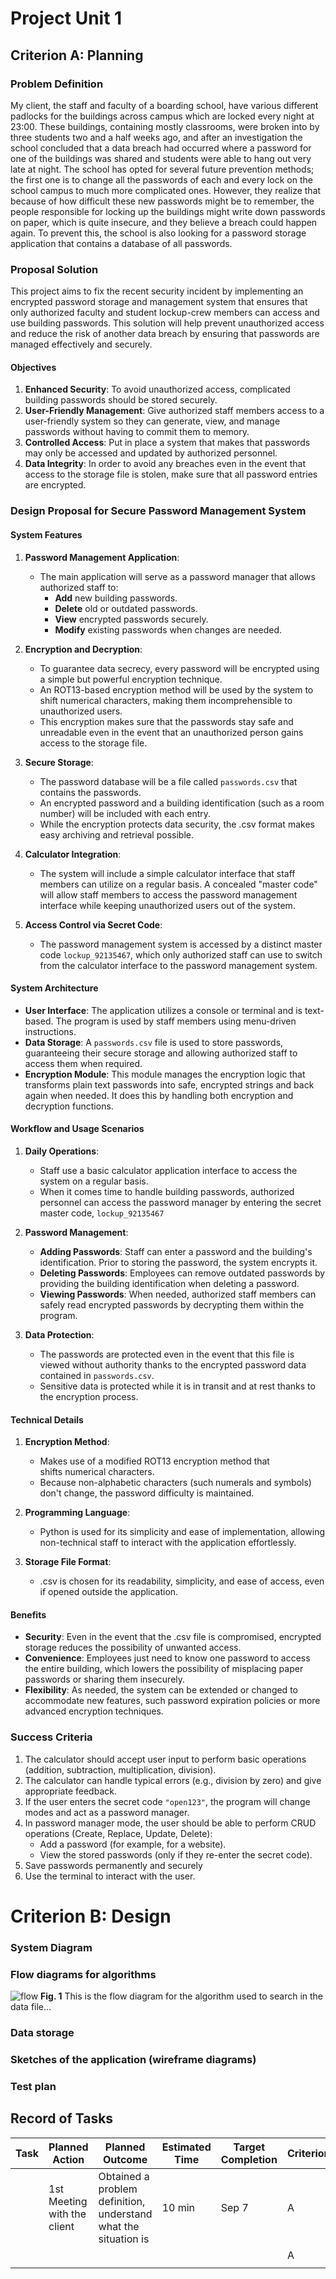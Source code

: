 # Project Unit 1

## Criterion A: Planning

### Problem Definition
My client, the staff and faculty of a boarding school, have various different padlocks for the buildings across campus which are locked every night at 23:00. These buildings, containing mostly classrooms, were broken into by three students two and a half weeks ago, and after an investigation the school concluded that a data breach had occurred where a password for one of the buildings was shared and students were able to hang out very late at night. The school has opted for several future prevention methods; the first one is to change all the passwords of each and every lock on the school campus to much more complicated ones. However, they realize that because of how difficult these new passwords might be to remember, the people responsible for locking up the buildings might write down passwords on paper, which is quite insecure, and they believe a breach could happen again. To prevent this, the school is also looking for a password storage application that contains a database of all passwords. 


### Proposal Solution
This project aims to fix the recent security incident by implementing an encrypted password storage and management system that ensures that only authorized faculty and student lockup-crew members can access and use building passwords. This solution will help prevent unauthorized access and reduce the risk of another data breach by ensuring that passwords are managed effectively and securely.

#### **Objectives**

1. **Enhanced Security**: To avoid unauthorized access, complicated building passwords should be stored securely.
2. **User-Friendly Management**: Give authorized staff members access to a user-friendly system so they can generate, view, and manage passwords without having to commit them to memory.
3. **Controlled Access**: Put in place a system that makes that passwords may only be accessed and updated by authorized personnel.
4. **Data Integrity**: In order to avoid any breaches even in the event that access to the storage file is stolen, make sure that all password entries are encrypted.


### **Design Proposal for Secure Password Management System**

#### **System Features**

1. **Password Management Application**: 
   - The main application will serve as a password manager that allows authorized staff to:
     - **Add** new building passwords.
     - **Delete** old or outdated passwords.
     - **View** encrypted passwords securely.
     - **Modify** existing passwords when changes are needed.

2. **Encryption and Decryption**: 
   - To guarantee data secrecy, every password will be encrypted using a simple but powerful encryption technique.
   - An ROT13-based encryption method will be used by the system to shift numerical characters, making them incomprehensible to unauthorized users.
   - This encryption makes sure that the passwords stay safe and unreadable even in the event that an unauthorized person gains access to the storage file.

3. **Secure Storage**: 
   - The password database will be a file called `passwords.csv` that contains the passwords.
   - An encrypted password and a building identification (such as a room number) will be included with each entry.
   - While the encryption protects data security, the .csv format makes easy archiving and retrieval possible.

4. **Calculator Integration**: 
   - The system will include a simple calculator interface that staff members can utilize on a regular basis. A concealed "master code" will allow staff members to access the password management interface while keeping unauthorized users out of the system. 

5. **Access Control via Secret Code**: 
   - The password management system is accessed by a distinct master code `lockup_92135467`, which only authorized staff can use to switch from the calculator interface to the password management system.


#### **System Architecture**
   - **User Interface**: The application utilizes a console or terminal and is text-based. The program is used by staff members using menu-driven instructions.
   - **Data Storage**: A `passwords.csv` file is used to store passwords, guaranteeing their secure storage and allowing authorized staff to access them when required.
   - **Encryption Module**: This module manages the encryption logic that transforms plain text passwords into safe, encrypted strings and back again when needed. It does this by handling both encryption and decryption functions.


#### **Workflow and Usage Scenarios**

1. **Daily Operations**:
   - Staff use a basic calculator application interface to access the system on a regular basis.
   - When it comes time to handle building passwords, authorized personnel can access the password manager by entering the secret master code, `lockup_92135467`

2. **Password Management**:
   - **Adding Passwords**: Staff can enter a password and the building's identification. Prior to storing the password, the system encrypts it.
   - **Deleting Passwords**: Employees can remove outdated passwords by providing the building identification when deleting a password.
   - **Viewing Passwords**: When needed, authorized staff members can safely read encrypted passwords by decrypting them within the program.

3. **Data Protection**:
   - The passwords are protected even in the event that this file is viewed without authority thanks to the encrypted password data contained in `passwords.csv`.
   - Sensitive data is protected while it is in transit and at rest thanks to the encryption process.


#### **Technical Details**

1. **Encryption Method**: 
   - Makes use of a modified ROT13 encryption method that shifts numerical characters.
   - Because non-alphabetic characters (such numerals and symbols) don't change, the password difficulty is maintained.

2. **Programming Language**:
   - Python is used for its simplicity and ease of implementation, allowing non-technical staff to interact with the application effortlessly.

4. **Storage File Format**:
   - .csv is chosen for its readability, simplicity, and ease of access, even if opened outside the application.


#### **Benefits**
   - **Security**: Even in the event that the .csv file is compromised, encrypted storage reduces the possibility of unwanted access.
   - **Convenience**: Employees just need to know one password to access the entire building, which lowers the possibility of misplacing paper passwords or sharing them insecurely.
   - **Flexibility**: As needed, the system can be extended or changed to accommodate new features, such password expiration policies or more advanced encryption techniques.


### Success Criteria 
1. The calculator should accept user input to perform basic operations (addition, subtraction, multiplication, division).
1. The calculator can handle typical errors (e.g., division by zero) and give appropriate feedback.
1. If the user enters the secret code `"open123"`, the program will change modes and act as a password manager.
1. In password manager mode, the user should be able to perform CRUD operations (Create, Replace, Update, Delete):
   * Add a password (for example, for a website).
   * View the stored passwords (only if they re-enter the secret code).
1. Save passwords permanently and securely
1. Use the terminal to interact with the user.

# Criterion B: Design
### System Diagram

### Flow diagrams for algorithms
![flow](https://github.com/user-attachments/assets/93f4a0fb-66b8-4993-9b3d-b0b47deaeb82)
**Fig. 1** This is the flow diagram for the algorithm used to search in the data file...

### Data storage

### Sketches of the application (wireframe diagrams)

### Test plan

## Record of Tasks
| Task | Planned Action              | Planned Outcome                                                 | Estimated Time | Target Completion | Criterion |
|------|-----------------------------|-----------------------------------------------------------------|----------------|-------------------|-----------|
|      | 1st Meeting with the client | Obtained a problem definition, understand what the situation is | 10 min         | Sep 7             | A         |
|      |                             |                                                                 |                |                   | A         |
|      |                             |                                                                 |                |                   |           |
